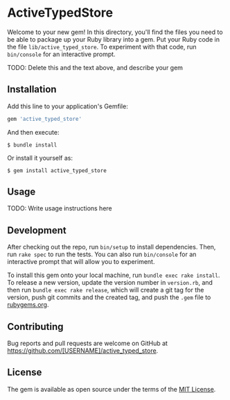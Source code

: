 # ActiveTypedStore

Welcome to your new gem! In this directory, you'll find the files you need to be able to package up your Ruby library into a gem. Put your Ruby code in the file `lib/active_typed_store`. To experiment with that code, run `bin/console` for an interactive prompt.

TODO: Delete this and the text above, and describe your gem

## Installation

Add this line to your application's Gemfile:

```ruby
gem 'active_typed_store'
```

And then execute:

    $ bundle install

Or install it yourself as:

    $ gem install active_typed_store

## Usage

TODO: Write usage instructions here

## Development

After checking out the repo, run `bin/setup` to install dependencies. Then, run `rake spec` to run the tests. You can also run `bin/console` for an interactive prompt that will allow you to experiment.

To install this gem onto your local machine, run `bundle exec rake install`. To release a new version, update the version number in `version.rb`, and then run `bundle exec rake release`, which will create a git tag for the version, push git commits and the created tag, and push the `.gem` file to [rubygems.org](https://rubygems.org).

## Contributing

Bug reports and pull requests are welcome on GitHub at https://github.com/[USERNAME]/active_typed_store.

## License

The gem is available as open source under the terms of the [MIT License](https://opensource.org/licenses/MIT).
